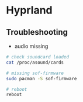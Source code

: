 # Hyprland

## Troubleshooting

- audio missing

```bash
# check soundcard loaded
cat /proc/asound/cards

# missing sof-firmware
sudo pacman -S sof-firmware

# reboot
reboot
```
